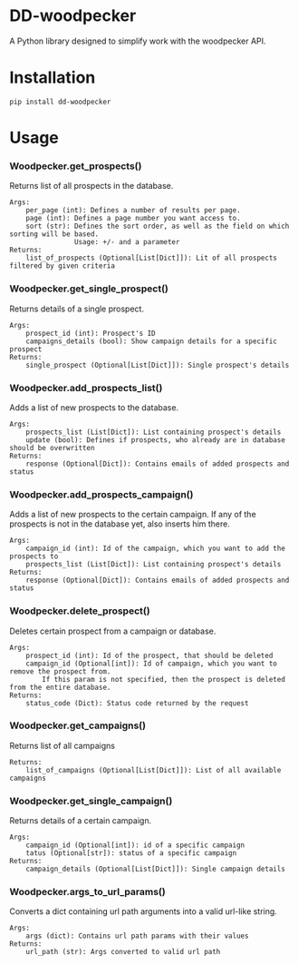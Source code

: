 # DD-woodpecker
A Python library designed to simplify work with the woodpecker API.

# Installation
`pip install dd-woodpecker`

# Usage

### Woodpecker.get_prospects()
 Returns list of all prospects in the database.

    Args:
        per_page (int): Defines a number of results per page.
        page (int): Defines a page number you want access to.
        sort (str): Defines the sort order, as well as the field on which sorting will be based.
                    Usage: +/- and a parameter
    Returns:
        list_of_prospects (Optional[List[Dict]]): Lit of all prospects filtered by given criteria

### Woodpecker.get_single_prospect()
Returns details of a single prospect.

    Args:
        prospect_id (int): Prospect's ID
        campaigns_details (bool): Show campaign details for a specific prospect
    Returns:
        single_prospect (Optional[List[Dict]]): Single prospect's details

### Woodpecker.add_prospects_list()
Adds a list of new prospects to the database.

    Args:
        prospects_list (List[Dict]): List containing prospect's details
        update (bool): Defines if prospects, who already are in database should be overwritten
    Returns:
        response (Optional[Dict]): Contains emails of added prospects and status

### Woodpecker.add_prospects_campaign()
Adds a list of new prospects to the certain campaign. If any of the prospects is not in the
        database yet, also inserts him there.

    Args:
        campaign_id (int): Id of the campaign, which you want to add the prospects to
        prospects_list (List[Dict]): List containing prospect's details
    Returns:
        response (Optional[Dict]): Contains emails of added prospects and status

### Woodpecker.delete_prospect()
Deletes certain prospect from a campaign or database.

    Args:
        prospect_id (int): Id of the prospect, that should be deleted
        campaign_id (Optional[int]): Id of campaign, which you want to remove the prospect from.
            If this param is not specified, then the prospect is deleted from the entire database.
    Returns:
        status_code (Dict): Status code returned by the request

### Woodpecker.get_campaigns()
Returns list of all campaigns

    Returns:
        list_of_campaigns (Optional[List[Dict]]): List of all available campaigns

### Woodpecker.get_single_campaign()
Returns details of a certain campaign.

    Args:
        campaign_id (Optional[int]): id of a specific campaign
        tatus (Optional[str]): status of a specific campaign
    Returns:
        campaign_details (Optional[List[Dict]]): Single campaign details

### Woodpecker.args_to_url_params()
Converts a dict containing url path arguments into a valid url-like string.

    Args:
        args (dict): Contains url path params with their values
    Returns:
        url_path (str): Args converted to valid url path
